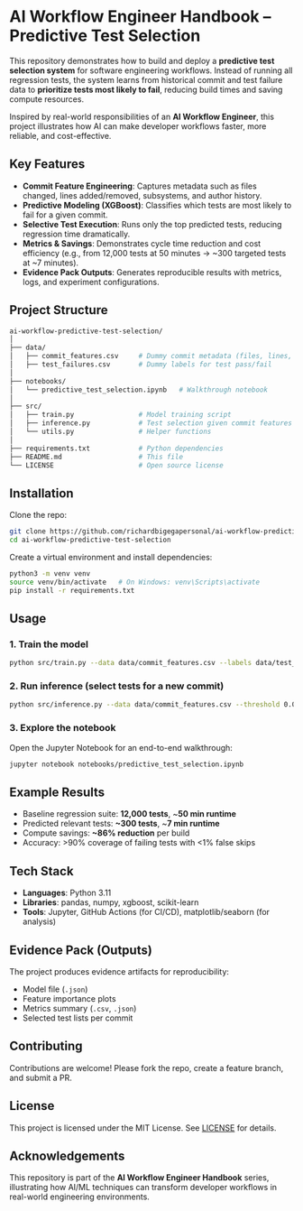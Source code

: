 # AI Workflow Engineer Handbook – Predictive Test Selection

This repository demonstrates how to build and deploy a **predictive test selection system** for software engineering workflows. Instead of running all regression tests, the system learns from historical commit and test failure data to **prioritize tests most likely to fail**, reducing build times and saving compute resources.

Inspired by real-world responsibilities of an **AI Workflow Engineer**, this project illustrates how AI can make developer workflows faster, more reliable, and cost-effective.


## Key Features

- **Commit Feature Engineering**: Captures metadata such as files changed, lines added/removed, subsystems, and author history.  
- **Predictive Modeling (XGBoost)**: Classifies which tests are most likely to fail for a given commit.  
- **Selective Test Execution**: Runs only the top predicted tests, reducing regression time dramatically.  
- **Metrics & Savings**: Demonstrates cycle time reduction and cost efficiency (e.g., from 12,000 tests at 50 minutes → ~300 targeted tests at ~7 minutes).  
- **Evidence Pack Outputs**: Generates reproducible results with metrics, logs, and experiment configurations.

## Project Structure

```bash
ai-workflow-predictive-test-selection/
│
├── data/
│   ├── commit_features.csv     # Dummy commit metadata (files, lines, subsystem, author history)
│   ├── test_failures.csv       # Dummy labels for test pass/fail
│
├── notebooks/
│   └── predictive_test_selection.ipynb   # Walkthrough notebook
│
├── src/
│   ├── train.py                # Model training script
│   ├── inference.py            # Test selection given commit features
│   └── utils.py                # Helper functions
│
├── requirements.txt            # Python dependencies
├── README.md                   # This file
└── LICENSE                     # Open source license
````

## Installation

Clone the repo:

```bash
git clone https://github.com/richardbigegapersonal/ai-workflow-predictive-test-selection.git
cd ai-workflow-predictive-test-selection
```

Create a virtual environment and install dependencies:

```bash
python3 -m venv venv
source venv/bin/activate   # On Windows: venv\Scripts\activate
pip install -r requirements.txt
```
## Usage

### 1. Train the model

```bash
python src/train.py --data data/commit_features.csv --labels data/test_failures.csv
```

### 2. Run inference (select tests for a new commit)

```bash
python src/inference.py --data data/commit_features.csv --threshold 0.05
```

### 3. Explore the notebook

Open the Jupyter Notebook for an end-to-end walkthrough:

```bash
jupyter notebook notebooks/predictive_test_selection.ipynb
```

## Example Results

* Baseline regression suite: **12,000 tests**, \~**50 min runtime**
* Predicted relevant tests: **\~300 tests**, \~**7 min runtime**
* Compute savings: **\~86% reduction** per build
* Accuracy: >90% coverage of failing tests with <1% false skips

## Tech Stack

* **Languages**: Python 3.11
* **Libraries**: pandas, numpy, xgboost, scikit-learn
* **Tools**: Jupyter, GitHub Actions (for CI/CD), matplotlib/seaborn (for analysis)

## Evidence Pack (Outputs)

The project produces evidence artifacts for reproducibility:

* Model file (`.json`)
* Feature importance plots
* Metrics summary (`.csv`, `.json`)
* Selected test lists per commit

## Contributing

Contributions are welcome! Please fork the repo, create a feature branch, and submit a PR.

## License

This project is licensed under the MIT License. See [LICENSE](LICENSE) for details.

## Acknowledgements

This repository is part of the **AI Workflow Engineer Handbook** series, illustrating how AI/ML techniques can transform developer workflows in real-world engineering environments.

